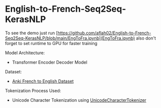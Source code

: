 # English-to-French-Seq2Seq-KerasNLP

To see the demo just run [https://github.com/aflah02/English-to-French-Seq2Seq-KerasNLP/blob/main/EngToFra.ipynb](EngToFra.ipynb) also don't forget to set runtime to GPU for faster training

Model Architecture:
  - Transformer Encoder Decoder Model

Dataset:
  - [Anki French to English Dataset](http://www.manythings.org/anki/fra-eng.zip)

Tokenization Process Used:
  - Unicode Character Tokenization using [UnicodeCharacterTokenizer](https://keras.io/api/keras_nlp/tokenizers/unicode_character_tokenizer/)
